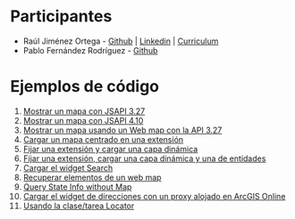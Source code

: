 # Participantes

* Raúl Jiménez Ortega - [Github](http://www.github.com/hhkaos) | [Linkedin](http://es.linkedin.com/in/jimenezortegaraul) | [Curriculum](https://hhkaos.github.io)
* Pablo Fernández Rodríguez - [Github](https://github.com/pablo-ferro)

# Ejemplos de código

1. [Mostrar un mapa con JSAPI 3.27](./code-samples/sample1.html)
2. [Mostrar un mapa con JSAPI 4.10](./code-samples/sample2.html)
3. [Mostrar un mapa usando un Web map con la API 3.27](./code-samples/sample3.html)
4. [Cargar un mapa centrado en una extensión](./code-samples/sample4.html)
5. [Fijar una extensión y cargar una capa dinámica](./code-samples/sample5.html)
6. [Fijar una extensión, cargar una capa dinámica y una de entidades](./code-samples/sample6.html)
7. [Cargar el widget Search](./code-samples/sample7.html)
8. [Recuperar elementos de un web map](./code-samples/sample8.html)
9. [Query State Info without Map](./code-samples/sample9.html)
10. [Cargar el widget de direcciones con un proxy alojado en ArcGIS Online](./code-samples/sample10.html)
11. [Usando la clase/tarea Locator](./code-samples/sample11.html)
